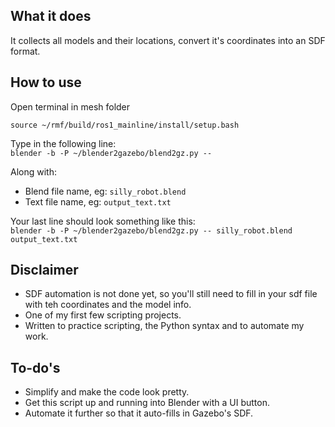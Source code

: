 ## What it does

It collects all models and their locations, convert it's coordinates into an SDF format.

## How to use

Open terminal in mesh folder

```
source ~/rmf/build/ros1_mainline/install/setup.bash
```

Type in the following line:  
`blender -b -P ~/blender2gazebo/blend2gz.py -- `

Along with:

* Blend file name, eg: `silly_robot.blend`
* Text file name, eg: `output_text.txt`

Your last line should look something like this:  
`blender -b -P ~/blender2gazebo/blend2gz.py -- silly_robot.blend output_text.txt`

## Disclaimer

* SDF automation is not done yet, so you'll still need to fill in your sdf file with teh coordinates and the model info.
* One of my first few scripting projects.
* Written to practice scripting, the Python syntax and to automate my work.

## To-do's

* Simplify and make the code look pretty.
* Get this script up and running into Blender with a UI button.
* Automate it further so that it auto-fills in Gazebo's SDF.
